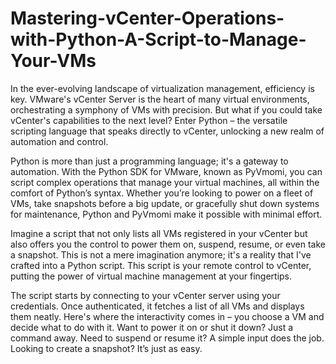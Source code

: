 # Mastering-vCenter-Operations-with-Python-A-Script-to-Manage-Your-VMs

In the ever-evolving landscape of virtualization management, efficiency is key. VMware's vCenter Server is the heart of many virtual environments, orchestrating a symphony of VMs with precision. But what if you could take vCenter's capabilities to the next level? Enter Python – the versatile scripting language that speaks directly to vCenter, unlocking a new realm of automation and control.

Python is more than just a programming language; it's a gateway to automation. With the Python SDK for VMware, known as PyVmomi, you can script complex operations that manage your virtual machines, all within the comfort of Python’s syntax. Whether you’re looking to power on a fleet of VMs, take snapshots before a big update, or gracefully shut down systems for maintenance, Python and PyVmomi make it possible with minimal effort.

Imagine a script that not only lists all VMs registered in your vCenter but also offers you the control to power them on, suspend, resume, or even take a snapshot. This is not a mere imagination anymore; it's a reality that I've crafted into a Python script. This script is your remote control to vCenter, putting the power of virtual machine management at your fingertips.

The script starts by connecting to your vCenter server using your credentials. Once authenticated, it fetches a list of all VMs and displays them neatly. Here's where the interactivity comes in – you choose a VM and decide what to do with it. Want to power it on or shut it down? Just a command away. Need to suspend or resume it? A simple input does the job. Looking to create a snapshot? It’s just as easy.
